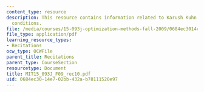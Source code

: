 ```yaml
---
content_type: resource
description: This resource contains information related to Karush Kuhn Tucker necessary
  conditions.
file: /media/courses/15-093j-optimization-methods-fall-2009/0684ec3014e702bb432ab78111520e97_MIT15_093J_F09_rec10.pdf
file_type: application/pdf
learning_resource_types:
- Recitations
ocw_type: OCWFile
parent_title: Recitations
parent_type: CourseSection
resourcetype: Document
title: MIT15_093J_F09_rec10.pdf
uid: 0684ec30-14e7-02bb-432a-b78111520e97
---
```

